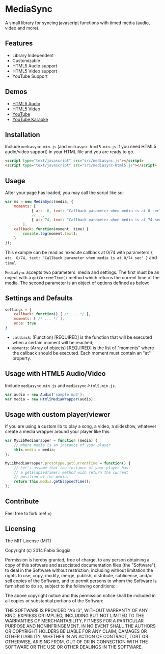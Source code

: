 # MediaSync
A small library for syncing javascript functions with timed media (audio, video and more).


## Features
* Library Independent
* Customizable
* HTML5 Audio support
* HTML5 Video support
* YouTube Support


## Demos
* [HTML5 Audio](http://fabiosoggia.github.io/MediaSync/examples/example-01-audio.html)
* [HTML5 Video](http://fabiosoggia.github.io/MediaSync/examples/example-02-video.html)
* [YouTube](http://fabiosoggia.github.io/MediaSync/examples/example-03-youtube.html)
* [YouTube Karaoke](http://fabiosoggia.github.io/MediaSync/examples/example-04-karaoke.html)


## Installation

Include `mediasync.min.js` (and `mediasync-html5.min.js` if you need HTML5 audio/video support) in your HTML file and you are ready to go.

```html
<script type="text/javascript" src="src/mediasync.js"></script>
<script type="text/javascript" src="src/mediasync-html5.js"></script>
```


## Usage

After your page has loaded, you may call the script like so:

```javascript
var ms = new MediaSync(media, {
	moments: [
			{ at:  0, text: "Callback parameter when media is at 0 sec" },
			// ...
			{ at: 74, text: "Callback parameter when media is at 74 sec" },
		],
	callback: function(moment, time) {
		console.log(moment.text);
	}
});
```

This example can be read as 'execute callback at 0/74 with parameters `{ at:  0/74, text: "Callback parameter when media is at 0/74 sec" }` and `time`'.

`MediaSync` accepts two parameters: media and settings. The first must be an onject with a `getCurrentTime()` method which returns the current time of the media. The second parameter is an object of options defined as below:


## Settings and Defaults
```javascript
settings = {
	callback: function() { /* ... */ },
	moments: [ /* ... */ ],
	once: true
}
```

* `callback`: (Function) [REQUIRED] is the function that will be executed when a certain moment will be reached;
* `moments`: (Array of objects) [REQUIRED] is the list of "moments" where the callback should be executed. Each moment must contain an "at" property.


## Usage with HTML5 Audio/Video
Include `mediasync.min.js` and `mediasync-html5.min.js`.

```javascript
var audio = new Audio('sample.mp3');
var media = new Html5MediaWrapper(audio);
```


## Usage with custom player/viewer
If you are using a custom lib to play a song, a video, a slideshow, whatever create a media wrapper around your player like this:

```javascript
var MyLibMediaWrapper = function (media) {
	// Where media is an instance of your player
	this.media = media;
};

MyLibMediaWrapper.prototype.getCurrentTime = function() {
	// Let's assume that the instance of your player has
	// a getElapsedTime() method wich return the current
	// position of the media.
	return this.media.getElapsedTime();
};
```


## Contribute
Feel free to fork me! =)


## Licensing
The MIT License (MIT)

Copyright (c) 2014 Fabio Soggia

Permission is hereby granted, free of charge, to any person obtaining a copy
of this software and associated documentation files (the "Software"), to deal
in the Software without restriction, including without limitation the rights
to use, copy, modify, merge, publish, distribute, sublicense, and/or sell
copies of the Software, and to permit persons to whom the Software is
furnished to do so, subject to the following conditions:

The above copyright notice and this permission notice shall be included in
all copies or substantial portions of the Software.

THE SOFTWARE IS PROVIDED "AS IS", WITHOUT WARRANTY OF ANY KIND, EXPRESS OR
IMPLIED, INCLUDING BUT NOT LIMITED TO THE WARRANTIES OF MERCHANTABILITY,
FITNESS FOR A PARTICULAR PURPOSE AND NONINFRINGEMENT. IN NO EVENT SHALL THE
AUTHORS OR COPYRIGHT HOLDERS BE LIABLE FOR ANY CLAIM, DAMAGES OR OTHER
LIABILITY, WHETHER IN AN ACTION OF CONTRACT, TORT OR OTHERWISE, ARISING FROM,
OUT OF OR IN CONNECTION WITH THE SOFTWARE OR THE USE OR OTHER DEALINGS IN
THE SOFTWARE.